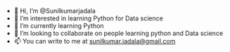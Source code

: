 - 👋 Hi, I’m @Sunilkumarjadala
- 👀 I’m interested in learning Python for Data science
- 🌱 I’m currently learning Python
- 💞️ I’m looking to collaborate on people learning python and Data science
- 📫 You can write to me at sunilkumar.jadala@gmail.com

<!---
Sunilkumarjadala/Sunilkumarjadala is a ✨ special ✨ repository because its `README.md` (this file) appears on your GitHub profile.
You can click the Preview link to take a look at your changes.
--->
